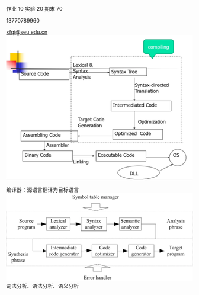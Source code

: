 作业 10 实验 20 期末 70

13770789960

[xfqi@seu.edu.cn](mailto:xfqi@seu.edu.cn)
![](../../assets/Pasted%20image%2020251028191201.png)

编译器：源语言翻译为目标语言
![](../../assets/Pasted%20image%2020251028191236.png)
词法分析、语法分析、语义分析